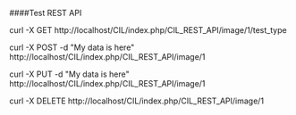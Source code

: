 ####Test REST API

curl -X GET http://localhost/CIL/index.php/CIL_REST_API/image/1/test_type

curl -X POST  -d "My data is here" http://localhost/CIL/index.php/CIL_REST_API/image/1

curl -X PUT  -d "My data is here" http://localhost/CIL/index.php/CIL_REST_API/image/1

curl -X DELETE   http://localhost/CIL/index.php/CIL_REST_API/image/1